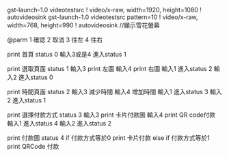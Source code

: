 gst-launch-1.0 videotestsrc ! video/x-raw, width=1920, height=1080 ! autovideosink
gst-launch-1.0 videotestsrc pattern=10 ! video/x-raw, width=768, height=990 ! autovideosink         //顯示雪花螢幕


@parm   1 確認
        2 取消
        3 往左
        4 往右

print 首頁                status 0
    輸入3或是4
        進入status 1

print 選取頁面            status 1
    輸入3
        print 左圖
    輸入4
        print 右圖
    輸入1
        進入status 2
    輸入2
        進入status 0

print 時間頁面              status 2
    輸入3
        減少時間
    輸入4
        增加時間
    輸入1
        進入status 3
    輸入2
        進入status 1

print 選擇付款方式          status 3
    輸入3
        print 卡片付款圖
    輸入4
        print QR code付款
    輸入1
        進入status 4
    輸入2
        進入status 2

print 付款圖                status 4
    if 付款方式等於0
        print 卡片付款
    else if 付款方式等於1
        print QRCode 付款
